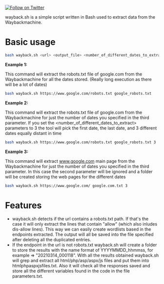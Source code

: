[![Follow on Twitter](https://img.shields.io/twitter/follow/reigada.svg?logo=twitter)](https://twitter.com/reigada)

wayback.sh is a simple script written in Bash used to extract data from the Waybackmachine.

# Basic usage
```sh
bash wayback.sh <url> <output_file> <number_of_different_dates_to_extract>
```

<b>Example 1:</b>

This command will extract the robots.txt file of google.com from the Waybackmachine for all the dates stored. (Really long execution as there will be a lot of dates)
```sh
bash wayback.sh https://www.google.com/robots.txt google_robots.txt
```

<b>Example 2:</b>

This command will extract the robots.txt file of google.com from the Waybackmachine for just the number of dates you specified in the third parameter. If you set the <number_of_different_dates_to_extract> parameters to 3 the tool will pick the first date, the last date, and 3 different dates equally distant in time
```sh
bash wayback.sh https://www.google.com/robots.txt google_robots.txt 3
```

<b>Example 3:</b>

This command will extract www.google.com main page from the Waybackmachine for just the number of dates you specified in the third parameter. In this case the second parameter will be ignored and a folder will be created storing the web pages for the different dates
```sh
bash wayback.sh https://www.google.com/ google.com.txt 3
```

 # Features
 - wayback.sh detects if the url contains a robots.txt path. If that's the case it will only extract the lines that contain "allow" (which also inludes dis-allow lines). This way we can easily create wordlists based in the endpoints extracted. The output will all be saved into the file specified after deleting all the duplicated entries.
 - If the endpoint in the url is not robots.txt wayback.sh will create a folder to store the results with the name format of YYYYMMDD_hhmmss, for example => "20210314_000118". With all the results obtained wayback.sh will grep and extract all html/php/asp/aspx/js files and put them into htmlphpaspxjsfiles.txt. Also it will check all the responses saved and store all the different variables found in the code in the file parameters.txt.
 
